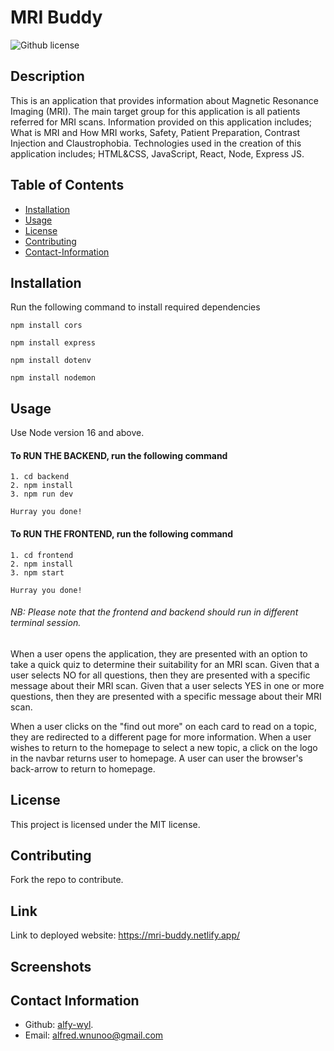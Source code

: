 # MRI Buddy
  ![Github license](https://img.shields.io/badge/license-MIT-blue.svg)


## Description 

  This is an application that provides information about Magnetic Resonance Imaging (MRI). The main target group for this application is all patients referred for MRI scans. 
  Information provided on this application includes; What is MRI and How MRI works, Safety, Patient Preparation, Contrast Injection and Claustrophobia. 
  Technologies used in the  creation of this application includes; HTML&CSS, JavaScript, React, Node, Express JS. 


## Table of Contents

  * [Installation](#installation)
  * [Usage](#usage)
  * [License](#license)
  * [Contributing](#contributing)
  * [Contact-Information](#contact-Information)

  
## Installation
  Run the following command to install required dependencies

  ```
  npm install cors
  ```
  ```
  npm install express
  ```
  ```
  npm install dotenv
  ```
  ```
  npm install nodemon
  ```

## Usage

  Use Node version 16 and above.

  #### To RUN THE BACKEND, run the following command

    1. cd backend
    2. npm install
    3. npm run dev

    Hurray you done!

   #### To RUN THE FRONTEND, run the following command

    1. cd frontend
    2. npm install
    3. npm start

    Hurray you done!

  ###### NB: Please note that the frontend and backend should run in different terminal session.
  

  When a user opens the application, they are presented with an option to take a quick quiz to determine their suitability for an MRI scan. 
  Given that a user selects NO for all questions, then they are presented with a specific message about their MRI scan.
  Given that a user selects YES in one or more questions, then they are presented with a specific message about their MRI scan.

  When a user clicks on the "find out more" on each card to read on a topic, they are redirected to a different page for more information.
  When a user wishes to return to the homepage to select a new topic, a click on the logo in the navbar returns user to homepage. A user can user the browser's back-arrow to return to homepage.


## License

  This project is licensed under the MIT license.

## Contributing

  Fork the repo to contribute.

## Link

Link to deployed website:
https://mri-buddy.netlify.app/


## Screenshots

## Contact Information

  * Github: [alfy-wyl](https://github.com/alfy-wyl).
  * Email: alfred.wnunoo@gmail.com


